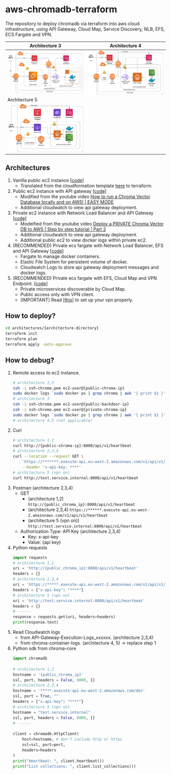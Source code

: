 # aws-chromadb-terraform
The repository to deploy chromadb via terraform into aws cloud infrastructure, using API Gateway, Cloud Map, Service Discovery, NLB, EFS, ECS Fargate and VPN.

|Architecture 3|Architecture 4|
|---|---|
|![diagram](resources/apigw-nlb-ec2.png)|![diagram](resources/apigw-nlb-ecs.png)|
|Architecture 5||
|![diagram](resources/cloudmap-vpn-ecs.png)||

## Architectures
1. Vanilla public ec2 instance [[code]](architectures/vanilla-ec2)
    - Translated from the cloudformation template [here](https://s3.amazonaws.com/public.trychroma.com/cloudformation/latest/chroma.cf.json) to terraform.
2. Public ec2 instance with API gateway [[code]](architectures/apigw-public-ec2/)
    - Modified from the youtube video [How to run a Chroma Vector Database locally and on AWS! | EASY MODE](https://www.youtube.com/watch?v=xRIEKjOosaM)
    - Additional cloudwatch to view api gateway deployment.
3. Private ec2 instance with Network Load Balancer and API Gateway [[code]](architectures/apigw-nlb-ec2)
    - Modeified from the youtube video [Deploy a PRIVATE Chroma Vector DB to AWS | Step by step tutorial | Part 2](https://www.youtube.com/watch?v=rD3G3hbAawE&t=27s)
    - Additional cloudwatch to view api gateway deployment.
    - Additional public ec2 to view docker logs within private ec2.
4. (RECOMMENDED) Private ecs fargate with Network Load Balancer, EFS and API Gateway [[code]](architectures/apigw-nlb-ecs)
    - Fargate to manage docker containers.
    - Elastic File System for persistent volume of docker.
    - Cloudwatch Logs to store api gateway deployment messages and docker logs.
5. (RECOMMENDED) Private ecs fargate with EFS, Cloud Map and VPN Endpoint. [[code]](architectures/cloudmap-vpn-ecs)
    - Private microservices discoverable by Cloud Map.
    - Public access only with VPN client.
    - [IMPORTANT] Read [[this]](architectures/cloudmap-vpn-ecs/README.md) to set up your vpn properly.

## How to deploy?
```bash
cd architectures/{architecture-directory}
terraform init
terraform plan
terraform apply -auto-approve
```

## How to debug?
1. Remote access to ec2 instance.
    ```bash
    # architecture 1,2
    ssh -i ssh-chroma.pem ec2-user@{public-chroma-ip}
    sudo docker logs `sudo docker ps | grep chroma | awk '{ print $1 }'`
    # architecture 3
    ssh -i ssh-chroma.pem ec2-user@{public-backdoor-ip}
    ssh -i ssh-chroma.pem ec2-user@{private-chroma-ip}
    sudo docker logs `sudo docker ps | grep chroma | awk '{ print $1 }'`
    # architecture 4,5 (not applicable)
    ```
2. Curl
    ```bash
    # architecture 1.2
    curl http://{public-chroma-ip}:8000/api/v1/heartbeat
    # architecture 2,3,4
    curl --location --request GET \
        'https://*******.execute-api.eu-west-2.amazonaws.com/v1/api/v1/heartbeat' \
        --header 'x-api-key: ****'
    # architecture 5 (vpn on)
    curl http://test.service.internal:8000/api/v1/heartbeat
    ```
3. Postman (architecture 2,3,4)
    - GET
        - (architecture 1,2) `http://{public_chroma_ip}:8000/api/v1/heartbeat`
        - (architecture 2,3,4) `https://******.execute-api.eu-west-2.amazonaws.com/v1/api/v1/heartbeat`
        - (architecture 5 (vpn on)) `http://test.service.internal:8000/api/v1/heartbeat`
    - Authorization Type: API Key (architecture 2,3,4)
        - Key: x-api-key
        - Value: {api key}
4. Python requests
    ```python
    import requests
    # architecture 1,2
    uri = 'http://{public_chroma_ip}:8000/api/v1/heartbeat'
    headers = {}
    # architecture 2,3,4
    uri = 'https://*****.execute-api.eu-west-2.amazonaws.com/v1/api/v1/heartbeat'
    headers = {"x-api-key": "****"}
    # architecture 5 (vpn on)
    uri = 'http://test.service.internal:8000/api/v1/heartbeat'
    headers = {}
    # ------
    response = requests.get(uri, headers=headers)
    print(response.text)
    ```
5. Read Cloudwatch logs
    - from API-Gateway-Execution-Logs_xxxxxx. (architecture 2,3,4)
    - from chroma-container-logs. (architecture 4, 5) -> replace step 1
6. Python sdk from chroma-core
    ```python
    import chromadb

    # architecture 1,2
    hostname = '{public_chroma_ip}'
    ssl, port, headers = False, 8000, {}
    # architecture 2,3,4
    hostname = '*****.execute-api.eu-west-2.amazonaws.com/dev'
    ssl, port = True, ""
    headers = {"x-api-key": "****"}
    # architecture 5 (vpn on)
    hostname = "test.service.internal"
    ssl, port, headers = False, 8000, {}
    # ------

    client = chromadb.HttpClient(
        host=hostname, # don't include http or https
        ssl=ssl, port=port,
        headers=headers
    )
    print("Heartbeat: ", client.heartbeat())
    print("List collections: ", client.list_collections())
    ```
